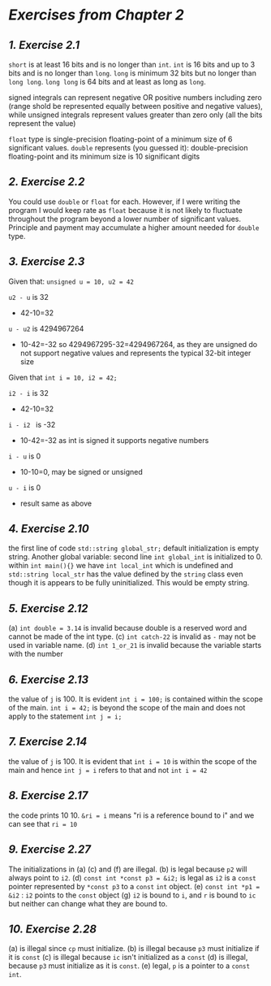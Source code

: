 # *Exercises from Chapter 2*

## *1. Exercise 2.1*

`short` is at least 16 bits and is no longer than `int`. `int` is 16 bits and up to 3 bits and is no longer than `long`. `long` is minimum 32 bits but no longer than `long long`. `long long` is 64 bits and at least as long as `long`. 

signed integrals can represent negative OR positive numbers including zero (range shold be represented equally between positive and negative values), while unsigned integrals represent values greater than zero only (all the bits represent the value)

`float` type is single-precision floating-point of a minimum size of 6 significant values. `double` represents (you guessed it): double-precision floating-point and its minimum size is 10 significant digits

## *2. Exercise 2.2*

You could use `double` or `float` for each. However, if  I were writing the program I would keep rate as `float` because it is not likely to fluctuate throughout the program beyond a lower number of significant values. Principle and payment may accumulate a higher amount needed for `double` type.


## *3. Exercise 2.3*

Given that: `unsigned u = 10, u2 = 42`

`u2 - u` is 32

- 42-10=32

`u - u2` is 4294967264

- 10-42=-32 so 4294967295-32=4294967264, as they are unsigned do not support negative values and represents the typical 32-bit integer size 

Given that `int i = 10, i2 = 42;`

`i2 - i` is 32

- 42-10=32 

`i - i2 ` is -32

- 10-42=-32 as int is signed it supports negative numbers

`i - u` is 0

- 10-10=0, may be signed or unsigned 

`u - i` is 0

- result same as above

## *4. Exercise 2.10*

the first line of code `std::string global_str;` default initialization is empty string. Another global variable: second line `int global_int` is initialized to 0. within `int main(){}` we have `int local_int` which is undefined and `std::string local_str` has the value defined by the `string` class even though it is appears to be fully uninitialized. This would be empty string.

## *5. Exercise 2.12*

(a) `int double = 3.14` is invalid because double is a reserved word and cannot be made of the int type. (c) `int catch-22`  is invalid as `-` may not be used in variable name. (d) `int 1_or_21` is invalid because the variable starts with the number

## *6. Exercise 2.13*

the value of `j` is 100. It is evident `int i = 100;` is contained within the scope of the main. `int i = 42;` is beyond the scope of the main and does not apply to the statement `int j = i;`

## *7. Exercise 2.14*

the value of `j` is 100. It is evident that `int i = 10` is within the scope of the main and hence `int j = i` refers to that and not `int i = 42`

## *8. Exercise 2.17*

the code prints 10 10. `&ri = i` means "ri is a reference bound to i" and we can see that `ri = 10`

## *9. Exercise 2.27*

The initializations in (a) (c) and (f) are illegal. (b) is legal because `p2` will always point to `i2`. (d) `const int *const p3 = &i2;` is legal as `i2` is a `const` pointer represented by `*const p3` to a `const` `int` object. (e) `const int *p1 = &i2` : `i2`  points to the `const` object (g) `i2` is bound to `i`, and `r` is bound to `ic` but neither can change what they are bound to.

## *10. Exercise 2.28*

(a) is illegal since `cp` must initialize. (b) is illegal because `p3` must initialize if it is `const` (c) is illegal because `ic` isn't initialized as a `const` (d) is illegal, because `p3` must initialize as it is `const`. (e) legal, `p` is a pointer to a `const int`.
